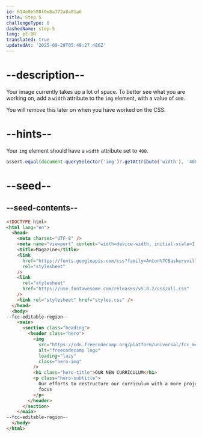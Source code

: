 ```yaml
---
id: 614e0e588f0e8a772a8a81a6
title: Step 5
challengeType: 0
dashedName: step-5
lang: pt-BR
translated: true
updatedAt: '2025-09-29T05:49:27.486Z'
---
```


# --description--

Your image currently takes up a lot of space. To better see what you are working on, add a `width` attribute to the `img` element, with a value of `400`.

You will remove this later on when you have worked on the CSS.

# --hints--

Your `img` element should have a `width` attribute set to `400`.

```js
assert.equal(document.querySelector('img')?.getAttribute('width'), '400');
```

# --seed--

## --seed-contents--

```html
<!DOCTYPE html>
<html lang="en">
  <head>
    <meta charset="UTF-8" />
    <meta name="viewport" content="width=device-width, initial-scale=1.0" />
    <title>Magazine</title>
    <link
      href="https://fonts.googleapis.com/css?family=Anton%7CBaskervville%7CRaleway&display=swap"
      rel="stylesheet"
    />
    <link
      rel="stylesheet"
      href="https://use.fontawesome.com/releases/v5.8.2/css/all.css"
    />
    <link rel="stylesheet" href="styles.css" />
  </head>
  <body>
--fcc-editable-region--
    <main>
      <section class="heading">
        <header class="hero">
          <img
            src="https://cdn.freecodecamp.org/platform/universal/fcc_meta_1920X1080-indigo.png"
            alt="freecodecamp logo"
            loading="lazy"
            class="hero-img"
          />
          <h1 class="hero-title">OUR NEW CURRICULUM</h1>
          <p class="hero-subtitle">
            Our efforts to restructure our curriculum with a more project-based
            focus
          </p>
        </header>
      </section>
    </main>
--fcc-editable-region--
  </body>
</html>
```

```css

```
